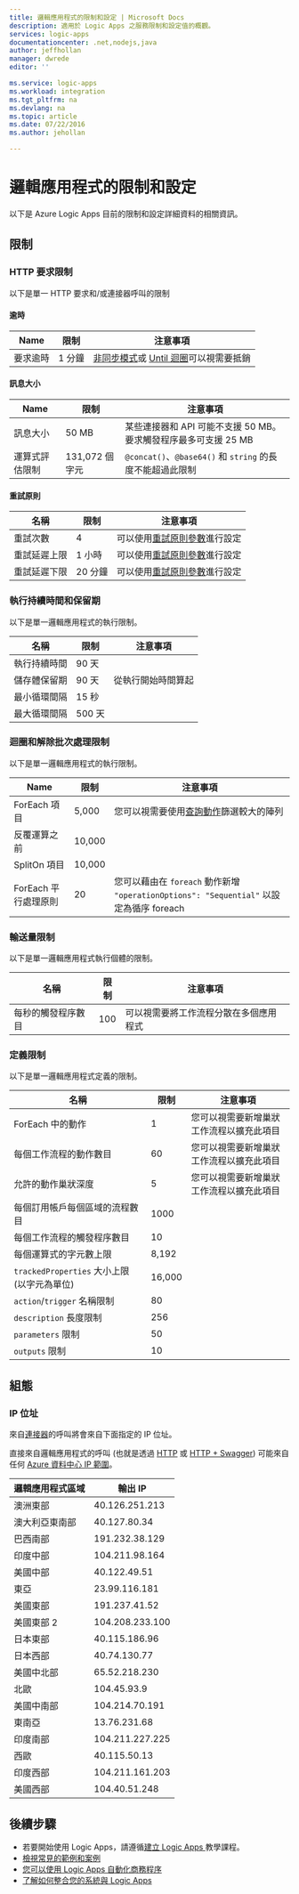 ```yaml
---
title: 邏輯應用程式的限制和設定 | Microsoft Docs
description: 適用於 Logic Apps 之服務限制和設定值的概觀。
services: logic-apps
documentationcenter: .net,nodejs,java
author: jeffhollan
manager: dwrede
editor: ''

ms.service: logic-apps
ms.workload: integration
ms.tgt_pltfrm: na
ms.devlang: na
ms.topic: article
ms.date: 07/22/2016
ms.author: jehollan

---
```

# 邏輯應用程式的限制和設定
以下是 Azure Logic Apps 目前的限制和設定詳細資料的相關資訊。

## 限制
### HTTP 要求限制
以下是單一 HTTP 要求和/或連接器呼叫的限制

#### 逾時
| Name | 限制 | 注意事項 |
| --- | --- | --- |
| 要求逾時 |1 分鐘 |[非同步模式](app-service-logic-create-api-app.md)或 [Until 迴圈](app-service-logic-loops-and-scopes.md)可以視需要抵銷 |

#### 訊息大小
| Name | 限制 | 注意事項 |
| --- | --- | --- |
| 訊息大小 |50 MB |某些連接器和 API 可能不支援 50 MB。要求觸發程序最多可支援 25 MB |
| 運算式評估限制 |131,072 個字元 |`@concat()`、`@base64()` 和 `string` 的長度不能超過此限制 |

#### 重試原則
| 名稱 | 限制 | 注意事項 |
| --- | --- | --- |
| 重試次數 |4 |可以使用[重試原則參數](https://msdn.microsoft.com/zh-TW/library/azure/mt643939.aspx)進行設定 |
| 重試延遲上限 |1 小時 |可以使用[重試原則參數](https://msdn.microsoft.com/zh-TW/library/azure/mt643939.aspx)進行設定 |
| 重試延遲下限 |20 分鐘 |可以使用[重試原則參數](https://msdn.microsoft.com/zh-TW/library/azure/mt643939.aspx)進行設定 |

### 執行持續時間和保留期
以下是單一邏輯應用程式的執行限制。

| 名稱 | 限制 | 注意事項 |
| --- | --- | --- |
| 執行持續時間 |90 天 | |
| 儲存體保留期 |90 天 |從執行開始時間算起 |
| 最小循環間隔 |15 秒 | |
| 最大循環間隔 |500 天 | |

### 迴圈和解除批次處理限制
以下是單一邏輯應用程式的執行限制。

| Name | 限制 | 注意事項 |
| --- | --- | --- |
| ForEach 項目 |5,000 |您可以視需要使用[查詢動作](../connectors/connectors-native-query.md)篩選較大的陣列 |
| 反覆運算之前 |10,000 | |
| SplitOn 項目 |10,000 | |
| ForEach 平行處理原則 |20 |您可以藉由在 `foreach` 動作新增 `"operationOptions": "Sequential"` 以設定為循序 foreach |

### 輸送量限制
以下是單一邏輯應用程式執行個體的限制。

| 名稱 | 限制 | 注意事項 |
| --- | --- | --- |
| 每秒的觸發程序數目 |100 |可以視需要將工作流程分散在多個應用程式 |

### 定義限制
以下是單一邏輯應用程式定義的限制。

| 名稱 | 限制 | 注意事項 |
| --- | --- | --- |
| ForEach 中的動作 |1 |您可以視需要新增巢狀工作流程以擴充此項目 |
| 每個工作流程的動作數目 |60 |您可以視需要新增巢狀工作流程以擴充此項目 |
| 允許的動作巢狀深度 |5 |您可以視需要新增巢狀工作流程以擴充此項目 |
| 每個訂用帳戶每個區域的流程數目 |1000 | |
| 每個工作流程的觸發程序數目 |10 | |
| 每個運算式的字元數上限 |8,192 | |
| `trackedProperties` 大小上限 (以字元為單位) |16,000 | |
| `action`/`trigger` 名稱限制 |80 | |
| `description` 長度限制 |256 | |
| `parameters` 限制 |50 | |
| `outputs` 限制 |10 | |

## 組態
### IP 位址
來自[連接器](../connectors/apis-list.md)的呼叫將會來自下面指定的 IP 位址。

直接來自邏輯應用程式的呼叫 (也就是透過 [HTTP](../connectors/connectors-native-http.md) 或 [HTTP + Swagger](../connectors/connectors-native-http-swagger.md)) 可能來自任何 [Azure 資料中心 IP 範圍](https://www.microsoft.com/zh-TW/download/details.aspx?id=41653)。

| 邏輯應用程式區域 | 輸出 IP |
| --- | --- |
| 澳洲東部 |40\.126.251.213 |
| 澳大利亞東南部 |40\.127.80.34 |
| 巴西南部 |191\.232.38.129 |
| 印度中部 |104\.211.98.164 |
| 美國中部 |40\.122.49.51 |
| 東亞 |23\.99.116.181 |
| 美國東部 |191\.237.41.52 |
| 美國東部 2 |104\.208.233.100 |
| 日本東部 |40\.115.186.96 |
| 日本西部 |40\.74.130.77 |
| 美國中北部 |65\.52.218.230 |
| 北歐 |104\.45.93.9 |
| 美國中南部 |104\.214.70.191 |
| 東南亞 |13\.76.231.68 |
| 印度南部 |104\.211.227.225 |
| 西歐 |40\.115.50.13 |
| 印度西部 |104\.211.161.203 |
| 美國西部 |104\.40.51.248 |

## 後續步驟
* 若要開始使用 Logic Apps，請遵循[建立 Logic Apps ](app-service-logic-create-a-logic-app.md)教學課程。
* [檢視常見的範例和案例](app-service-logic-examples-and-scenarios.md)
* [您可以使用 Logic Apps 自動化商務程序](http://channel9.msdn.com/Events/Build/2016/T694)
* [了解如何整合您的系統與 Logic Apps](http://channel9.msdn.com/Events/Build/2016/P462)

<!---HONumber=AcomDC_0831_2016-->